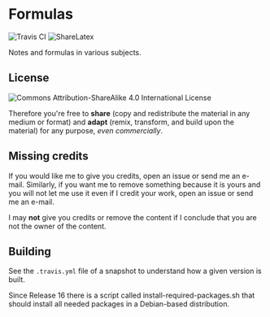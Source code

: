 # Formulas
![Travis CI](https://travis-ci.org/mafagafogigante/formulas.svg?branch=master)
![ShareLatex](https://www.sharelatex.com/github/repos/mafagafogigante/formulas/builds/latest/badge.svg)

Notes and formulas in various subjects.

## License
![Commons Attribution-ShareAlike 4.0 International License](https://i.creativecommons.org/l/by-sa/4.0/80x15.png)

Therefore you're free to **share** (copy and redistribute the material in any
medium or format) and **adapt** (remix, transform, and build upon the material)
for any purpose, *even commercially*.

## Missing credits
If you would like me to give you credits, open an issue or send me an e-mail.
Similarly, if you want me to remove something because it is yours and you will
not let me use it even if I credit your work, open an issue or send me an
e-mail.

I may **not** give you credits or remove the content if I conclude that you are
not the owner of the content.

## Building
See the `.travis.yml` file of a snapshot to understand how a given version is built.

Since Release 16 there is a script called install-required-packages.sh that should
install all needed packages in a Debian-based distribution.
